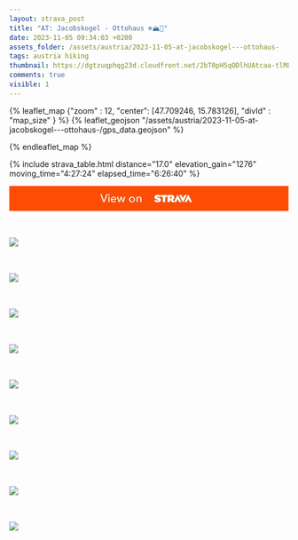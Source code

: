 ```yaml
---
layout: strava_post
title: "AT: Jacobskogel - Ottohaus ❄️🏔🥾"
date: 2023-11-05 09:34:03 +0200
assets_folder: /assets/austria/2023-11-05-at-jacobskogel---ottohaus-
tags: austria hiking
thumbnail: https://dgtzuqphqg23d.cloudfront.net/2bT0pH5qODlhUAtcaa-tlM8ElRhQ2eIw_NkQZUNzdoo-1024x768.jpg
comments: true
visible: 1
---
```



{% leaflet_map {"zoom" : 12,
                  "center": [47.709246, 15.783126],
                 "divId" : "map_size" } %}
    {% leaflet_geojson "/assets/austria/2023-11-05-at-jacobskogel---ottohaus-/gps_data.geojson" %}

{% endleaflet_map %}





{% include strava_table.html distance="17.0" elevation_gain="1276" moving_time="4:27:24" elapsed_time="6:26:40" %}

[![](/assets/strava.jpg)](https://www.strava.com/activities/10166050699)


<br />

![](https://dgtzuqphqg23d.cloudfront.net/2bT0pH5qODlhUAtcaa-tlM8ElRhQ2eIw_NkQZUNzdoo-1024x768.jpg)


<br />

![](https://dgtzuqphqg23d.cloudfront.net/XERFiZVtk4V1lQbvaXDTf3Hc851gZ9NwxKrGW9QI3yg-1024x768.jpg)


<br />

![](https://dgtzuqphqg23d.cloudfront.net/lMazshOJ6gup6nHPWM6EWqDRgeoVD2-75iBT0JidiXc-768x1024.jpg)


<br />

![](https://dgtzuqphqg23d.cloudfront.net/kq5QmzHkpT7qRaEeJZOF388Z0x4gqogmfW2VChg5oLA-1024x768.jpg)


<br />

![](https://dgtzuqphqg23d.cloudfront.net/MLYDqCzcdJK5E0ksam66JxbACZq-MaLA0lY1F6wQkUM-1024x768.jpg)


<br />

![](https://dgtzuqphqg23d.cloudfront.net/MljVvRMkEwmXBPLpzmY3vBuhLeDnlDfx9SqvO87ba0k-1024x768.jpg)


<br />

![](https://dgtzuqphqg23d.cloudfront.net/2HP7z2dRO_F7Wn0EQABBs9ZymT0J_e6kgQWxxwpObV0-1024x768.jpg)


<br />

![](https://dgtzuqphqg23d.cloudfront.net/-dKKj6wVkx2wJAAiXVPj82grEw_P_4pG9CWOt2Uvf_0-1024x768.jpg)


<br />

![](https://dgtzuqphqg23d.cloudfront.net/umKfWhNZWaT54FnhTx_k7a1nCLWjlrxGZDtrRMjXpq4-1024x768.jpg)

